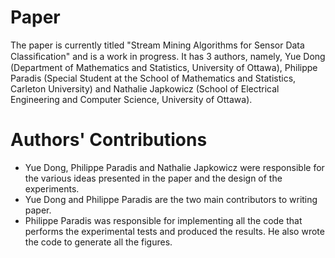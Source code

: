 # Paper
The paper is currently titled "Stream Mining Algorithms for Sensor Data Classiﬁcation" and is a work in progress. It has 3 authors, namely, Yue Dong (Department of Mathematics and Statistics, University of Ottawa), Philippe Paradis (Special Student at the School of Mathematics and Statistics, Carleton University) and Nathalie Japkowicz (School of Electrical Engineering and Computer Science, University of Ottawa).

# Authors' Contributions
* Yue Dong, Philippe Paradis and Nathalie Japkowicz were responsible for the various ideas presented in the paper and the design of the experiments.
* Yue Dong and Philippe Paradis are the two main contributors to writing paper.
* Philippe Paradis was responsible for implementing all the code that performs the experimental tests and produced the results. He also wrote the code to generate all the figures.
